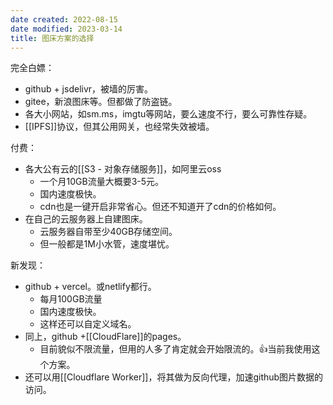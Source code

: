 ```yaml
---
date created: 2022-08-15
date modified: 2023-03-14
title: 图床方案的选择
---
```


完全白嫖：

- github + jsdelivr，被墙的厉害。
- gitee，新浪图床等。但都做了防盗链。
- 各大小网站，如sm.ms，imgtu等网站，要么速度不行，要么可靠性存疑。
- [[IPFS]]协议，但其公用网关，也经常失效被墙。

付费：

- 各大公有云的[[S3 - 对象存储服务]]，如阿里云oss
	- 一个月10GB流量大概要3-5元。
	- 国内速度极快。
	- cdn也是一键开启非常省心。但还不知道开了cdn的价格如何。
- 在自己的云服务器上自建图床。
	- 云服务器自带至少40GB存储空间。
	- 但一般都是1M小水管，速度堪忧。

新发现：

- github + vercel。或netlify都行。
	- 每月100GB流量
	- 国内速度极快。
	- 这样还可以自定义域名。
- 同上，github +[[CloudFlare]]的pages。
	- 目前貌似不限流量，但用的人多了肯定就会开始限流的。👍当前我使用这个方案。
- 还可以用[[Cloudflare Worker]]，将其做为反向代理，加速github图片数据的访问。
